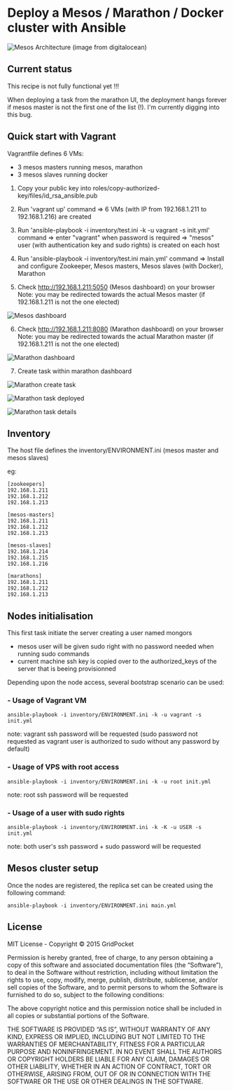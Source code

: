 # Deploy a Mesos / Marathon / Docker cluster with Ansible

![Mesos Architecture](https://assets.digitalocean.com/articles/mesosphere/mesos_architecture.png "Mesos Architecture")
(image from digitalocean)

## Current status

This recipe is not fully functional yet !!!  

When deploying a task from the marathon UI, the deployment hangs forever if mesos master is not the first one of the list (!). I'm currently digging into this bug.

## Quick start with Vagrant

Vagrantfile defines 6 VMs:  
- 3 mesos masters running mesos, marathon
- 3 mesos slaves running docker

1. Copy your public key into roles/copy-authorized-key/files/id_rsa_ansible.pub

2. Run 'vagrant up' command
=> 6 VMs (with IP from 192.168.1.211 to 192.168.1.216) are created  

3. Run 'ansible-playbook -i inventory/test.ini -k -u vagrant -s init.yml' command
=> enter "vagrant" when password is required
=> "mesos" user (with authentication key and sudo rights) is created on each host  

4. Run 'ansible-playbook -i inventory/test.ini main.yml' command
=> Install and configure Zookeeper, Mesos masters, Mesos slaves (with Docker), Marathon

5. Check http://192.168.1.211:5050 (Mesos dashboard) on your browser
Note: you may be redirected towards the actual Mesos master (if 192.168.1.211 is not the one elected)

![Mesos dashboard](https://dl.dropboxusercontent.com/u/2330187/ansible-mesos-marathon/mesos_dashboard.png "Mesos dashboard")

6. Check http://192.168.1.211:8080 (Marathon dashboard) on your browser
Note: you may be redirected towards the actual Marathon master (if 192.168.1.211 is not the one elected)

![Marathon dashboard](https://dl.dropboxusercontent.com/u/2330187/ansible-mesos-marathon/marathon_dashboard.png "Marathon dashboard")

7. Create task within marathon dashboard

![Marathon create task](https://dl.dropboxusercontent.com/u/2330187/ansible-mesos-marathon/marathon_create_task.png "Marathon create task")

![Marathon task deployed](https://dl.dropboxusercontent.com/u/2330187/ansible-mesos-marathon/marathon_task_deployed.png "Marathon task deployed")

![Marathon task details](https://dl.dropboxusercontent.com/u/2330187/ansible-mesos-marathon/marathon_task_details_1.png "Marathon task details")

## Inventory

The host file defines the inventory/ENVIRONMENT.ini (mesos master and mesos slaves)

eg:  

    [zookeepers]
    192.168.1.211
    192.168.1.212
    192.168.1.213

    [mesos-masters]
    192.168.1.211
    192.168.1.212
    192.168.1.213

    [mesos-slaves]
    192.168.1.214
    192.168.1.215
    192.168.1.216

    [marathons]
    192.168.1.211
    192.168.1.212
    192.168.1.213

## Nodes initialisation

This first task initiate the server creating a user named mongors
- mesos user will be given sudo right with no password needed when running sudo commands
- current machine ssh key is copied over to the authorized_keys of the server that is beeing provisionned

Depending upon the node access, several bootstrap scenario can be used:

### - Usage of Vagrant VM

    ansible-playbook -i inventory/ENVIRONMENT.ini -k -u vagrant -s init.yml

note: vagrant ssh password will be requested (sudo password not requested as vagrant user is authorized to sudo without any password by default)

### - Usage of VPS with root access

    ansible-playbook -i inventory/ENVIRONMENT.ini -k -u root init.yml

note: root ssh password will be requested

### - Usage of a user with sudo rights

    ansible-playbook -i inventory/ENVIRONMENT.ini -k -K -u USER -s init.yml

note: both user's ssh password + sudo password will be requested

## Mesos cluster setup

Once the nodes are registered, the replica set can be created using the following command:

    ansible-playbook -i inventory/ENVIRONMENT.ini main.yml

## License

MIT License - Copyright © 2015 GridPocket

Permission is hereby granted, free of charge, to any person obtaining a copy of this software and associated documentation files (the “Software”), to deal in the Software without restriction, including without limitation the rights to use, copy, modify, merge, publish, distribute, sublicense, and/or sell copies of the Software, and to permit persons to whom the Software is furnished to do so, subject to the following conditions:

The above copyright notice and this permission notice shall be included in all copies or substantial portions of the Software.

THE SOFTWARE IS PROVIDED “AS IS”, WITHOUT WARRANTY OF ANY KIND, EXPRESS OR IMPLIED, INCLUDING BUT NOT LIMITED TO THE WARRANTIES OF MERCHANTABILITY, FITNESS FOR A PARTICULAR PURPOSE AND NONINFRINGEMENT. IN NO EVENT SHALL THE AUTHORS OR COPYRIGHT HOLDERS BE LIABLE FOR ANY CLAIM, DAMAGES OR OTHER LIABILITY, WHETHER IN AN ACTION OF CONTRACT, TORT OR OTHERWISE, ARISING FROM, OUT OF OR IN CONNECTION WITH THE SOFTWARE OR THE USE OR OTHER DEALINGS IN THE SOFTWARE.

